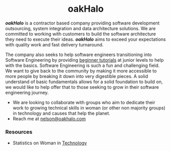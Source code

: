 <H1 align="center">oakHalo</H1>

***oakHalo*** is a contractor based company providing software development outsourcing, system integration and data architecture solutions. We are committed to working with customers to build the software architecture they need to execute their ideas. ***oakHalo*** aims to exceed your expectations with quality work and fast delivery turnaround. 

The company also seeks to help software engineers transitioning into Software Engineering by providing [beginner tutorials](https://www.youtube.com/channel/UC_ii3eV-3La6l5e0YaLQyJw) at junior levels to help with the basics. Software Engineering is such a fun and challenging field. We want to give back to the community by making it more accessible to more people by breaking it down into very digestible pieces. A solid understand of basic fundamentals allows for a solid foundation to build on, we would like to help offer that to those seeking to grow in their software engineering journey. 

- We are looking to collaborate with groups who aim to dedicate their work to growing technical skills in woman (or other non majority groups) in technology and causes that help the planet. 
- Reach me at nelson@oakhalo.com

### Resources
- Statistics on Woman in [Technology](https://www.computerscience.org/resources/women-in-computer-science/#:~:text=The%20Current%20State%20of%20Women%20in%20Computer%20Science&text=Yet%2C%20women%20only%20earn%2018,field%20in%20the%20United%20States)


<!--
**oakHalo/oakHalo** is a ✨ _special_ ✨ repository because its `README.md` (this file) appears on your GitHub profile.
- Link Instagram thing? 
- Youtube videos 
    - one per week might be good (make the shorts from segments of the long form videos & post)
    - Include inspiration quotes from here & update regularly https://www.yourtango.com/quotes/women-in-science-quotes
- Post projects that are relevent or basic skills sets required
- Consider a FOR WOMAN CODING BOOK for ENTRY LEVEL that pairs to the lessons in the Youtube Channel 
--- Include "you can to projects that teach you how to build websites & longer form videos for those types of projects"? 
--- AI projects
--- Data visualization
--- Lean into Analytics 
--- Main Languages (Javascript, Python, potentially expand to C# or Java or Ruby on Rails... IDK) 


Here are some ideas to get you started:

- 🔭 I’m currently working on ...
- 🌱 I’m currently learning ...
- 👯 I’m looking to collaborate on ...
- 🤔 I’m looking for help with ...
- 💬 Ask me about ...
- 📫 How to reach me: ...
- 😄 Pronouns: ...
- ⚡ Fun fact: ...
-->
